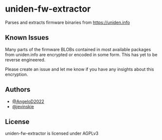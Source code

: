 # uniden-fw-extractor

Parses and extracts firmware binaries from https://uniden.info


## Known Issues

Many parts of the firmware BLOBs contained in most available packages from uniden.info are encrypted or encoded in some form. This has yet to be reverse engineered.

Please create an issue and let me know if you have any insights about this encryption.

## Authors

- [@AngeloD2022](https://github.com/angelod2022)
- [@jevinskie](https://github.com/jevinskie)

## License

uniden-fw-extractor is licensed under AGPLv3
